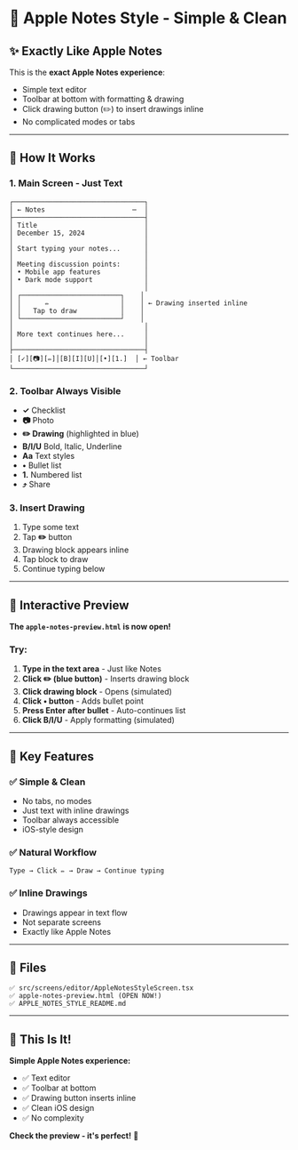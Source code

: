 # 📝 Apple Notes Style - Simple & Clean

## ✨ Exactly Like Apple Notes

This is the **exact Apple Notes experience**:
- Simple text editor
- Toolbar at bottom with formatting & drawing
- Click drawing button (✏️) to insert drawings inline
- No complicated modes or tabs

---

## 🎯 How It Works

### 1. **Main Screen - Just Text**
```
┌─────────────────────────────────┐
│ ← Notes                      ⋯  │
├─────────────────────────────────┤
│ Title                           │
│ December 15, 2024               │
│                                 │
│ Start typing your notes...      │
│                                 │
│ Meeting discussion points:      │
│ • Mobile app features           │
│ • Dark mode support             │
│                                 │
│ ┌─────────────────────────┐    │
│ │      ✏️                  │    │ ← Drawing inserted inline
│ │   Tap to draw           │    │
│ └─────────────────────────┘    │
│                                 │
│ More text continues here...     │
│                                 │
├─────────────────────────────────┤
│ [✓][📷][✏️]│[B][I][U]│[•][1.]  │ ← Toolbar
└─────────────────────────────────┘
```

### 2. **Toolbar Always Visible**
- **✓** Checklist
- **📷** Photo
- **✏️ Drawing** (highlighted in blue)
- **B/I/U** Bold, Italic, Underline
- **Aa** Text styles
- **•** Bullet list
- **1.** Numbered list
- **⤴️** Share

### 3. **Insert Drawing**
1. Type some text
2. Tap **✏️** button
3. Drawing block appears inline
4. Tap block to draw
5. Continue typing below

---

## 📱 Interactive Preview

**The `apple-notes-preview.html` is now open!**

### Try:
1. **Type in the text area** - Just like Notes
2. **Click ✏️ (blue button)** - Inserts drawing block
3. **Click drawing block** - Opens (simulated)
4. **Click • button** - Adds bullet point
5. **Press Enter after bullet** - Auto-continues list
6. **Click B/I/U** - Apply formatting (simulated)

---

## 🎨 Key Features

### ✅ Simple & Clean
- No tabs, no modes
- Just text with inline drawings
- Toolbar always accessible
- iOS-style design

### ✅ Natural Workflow
```
Type → Click ✏️ → Draw → Continue typing
```

### ✅ Inline Drawings
- Drawings appear in text flow
- Not separate screens
- Exactly like Apple Notes

---

## 📂 Files

```
✅ src/screens/editor/AppleNotesStyleScreen.tsx
✅ apple-notes-preview.html (OPEN NOW!)
✅ APPLE_NOTES_STYLE_README.md
```

---

## 🎯 This Is It!

**Simple Apple Notes experience:**
- ✅ Text editor
- ✅ Toolbar at bottom
- ✅ Drawing button inserts inline
- ✅ Clean iOS design
- ✅ No complexity

**Check the preview - it's perfect!** 🎉
